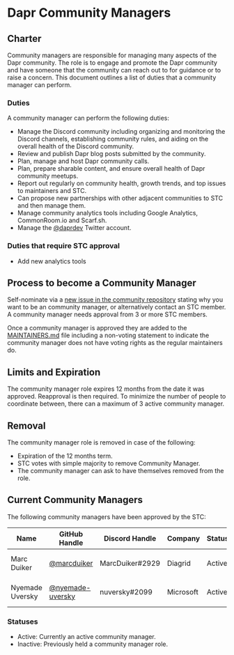 # Dapr Community Managers

## Charter

Community managers are responsible for managing many aspects of the Dapr community. The role is to engage and promote the Dapr community and have someone that the community can reach out to for guidance or to raise a concern. This document outlines a list of duties that a community manager can perform.

### Duties

A community manager can perform the following duties:

* Manage the Discord community including organizing and monitoring the Discord channels, establishing community rules, and aiding on the overall health of the Discord community. 
* Review and publish Dapr blog posts submitted by the community.
* Plan, manage and host Dapr community calls.
* Plan, prepare sharable content, and ensure overall health of Dapr community meetups.
* Report out regularly on community health, growth trends, and top issues to maintainers and STC.
* Can propose new partnerships with other adjacent communities to STC and then manage them.
* Manage community analytics tools including Google Analytics, CommonRoom.io and Scarf.sh.
* Manage the [@daprdev](https://twitter.com/daprdev) Twitter account.

### Duties that require STC approval

* Add new analytics tools

## Process to become a Community Manager

Self-nominate via a [new issue in the community repository](https://github.com/dapr/community/issues/new) stating why you want to be an community manager, or alternatively contact an STC member. A community manager needs approval from 3 or more STC members. 

Once a community manager is approved they are added to the [MAINTAINERS.md](./MAINTAINERS.md) file including a non-voting statement to indicate the community manager does not have voting rights as the regular maintainers do.

## Limits and Expiration

The community manager role expires 12 months from the date it was approved. Reapproval is then required. To minimize the number of people to coordinate between, there can a maximum of 3 active community manager. 

## Removal

The community manager role is removed in case of the following:
* Expiration of the 12 months term.
* STC votes with simple majority to remove Community Manager.
* The community manager can ask to have themselves removed from the role. 

## Current Community Managers
The following community managers have been approved by the STC:

| Name | GitHub Handle | Discord Handle | Company | Status | Timezone | Term Start | Term End |
| - | - | -  | - | - | - | - | -
| Marc Duiker | [@marcduiker](https://github.com/marcduiker) | MarcDuiker#2929 | Diagrid | Active | UTC+1/CET | Feb 15th, 2023 | Feb 15th, 2024
| Nyemade Uversky  | [@nyemade-uversky](https://github.com/nyemade-uversky) | nuversky#2099 | Microsoft | Active | PST | Feb 15th, 2023 | Feb 15th, 2024

### Statuses
   * Active: Currently an active community manager.
   * Inactive: Previously held a community manager role.
